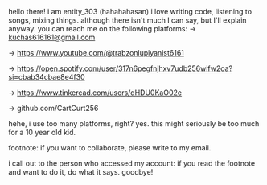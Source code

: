 hello there! i am entity_303 (hahahahasan) i love writing code, listening to songs, mixing things. although there isn't much I can say, but I'll explain anyway.
you can reach me on the following platforms:
→ kuchas616161@gmail.com

→ https://www.youtube.com/@trabzonlupiyanist6161

→ https://open.spotify.com/user/317n6pegfnjhxv7udb256wifw2oa?si=cbab34cbae8e4f30

→ https://www.tinkercad.com/users/dHDU0KaO02e

→ github.com/CartCurt256

hehe, i use too many platforms, right? yes. this might seriously be too much for a 10 year old kid.

footnote: if you want to collaborate, please write to my email.

i call out to the person who accessed my account: if you read the footnote and want to do it, do what it says. goodbye!
